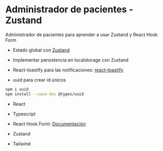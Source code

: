 # Administrador de pacientes - Zustand

Administrador de pacientes para aprender a usar Zustand y React Hook Form

- Estado global con [Zustand](https://www.npmjs.com/package/zustand)

- Implementar persistencia en localstorage con Zustand

- React-toastify para las notificaciones: [react-toastify](https://www.npmjs.com/package/react-toastify)

- uuid para crear id únicos

```bash
npm i uuid
npm install --save-dev @types/uuid
```

- React

- Typescript

- React Hook Form: [Documentación](https://www.react-hook-form.com/get-started)

- Zustand

- Tailwind
